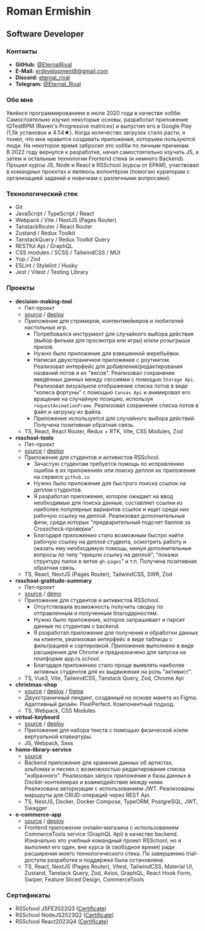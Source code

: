 # Roman Ermishin

## Software Developer

### Контакты

- **GitHub:** [@EternalRival](https://github.com/EternalRival/)
- **E-Mail:** [erdevelopment8@gmail.com](mailto:erdevelopment8@gmail.com)
- **Discord:** [eternal_rival](https://discordapp.com/users/392430817625899008)
- **Telegram:** [@Eternal_Rival](https://t.me/Eternal_Rival)

### Обо мне

Увлёкся программированием в июле 2020 года в качестве хобби. Самостоятельно изучил некоторые основы, разработал приложение IQTestRPM (Raven's Progressive matrices) и выпустил его в Google Play (1,5k установок и 4.54★). Когда количество загрузок стало расти, я понял, что мне нравится создавать приложения, которыми пользуются люди. На некоторое время забросил это хобби по личным причинам.  
В 2022 году вернулся к разработке, начал самостоятельно изучать JS, а затем и остальные технологии Frontend стека (и немного Backend).  
Прошел курсы JS, Node и React в RSSchool (курсы от EPAM), участвовал в командных проектах и являюсь волонтёром (помогаю кураторам с организацией заданий и новичкам с различными вопросами).

### Технологический стек

- Git
- JavaScript / TypeScript / React
- Webpack / Vite / NextJS (Pages Router)
- TanstackRouter / React Router
- Zustand / Redux Toolkit
- TanstackQuery / Redux Toolkit Query
- RESTful Api / GraphQL
- CSS modules / SCSS / TailwindCSS / MUI
- Yup / Zod
- ESLint / Stylelint / Husky
- Jest / Vitest / Testing Library

### Проекты

- **decision-making-tool**
  - Пет-проект
  - [source](https://github.com/EternalRival/decision-making-tool) / [deploy](https://eternalrival.github.io/decision-making-tool/)
  - Приложение для стримеров, контентмейкеров и любителей настольных игр.
    - Потребовался инструмент для случайного выбора действия (выбор фильма для просмотра или игры) и/или розыгрыша призов.
    - Нужно было приложение для взвешенной жеребьёвки.
    - Написал двухстраничное приложение с роутингом. Реализовал интерфейс для добавления/редактирования названий лотов и их "весов". Реализовал сохранение введённых данных между сессиями с помощью `Storage Api`. Реализовал визуальное отображение списка лотов в виде "колеса фортуны" с помощью `Canvas Api` и анимировал его вращение на случайную позицию, используя `requestAnimationFrame`. Реализовал сохранение списка лотов в файл и загрузку из файла.
    - Приложение используется для случайного выбора действий. Получена позитивная обратная связь.
  - TS, React, React Router, Redux + RTK, Vite, CSS Modules, Zod
- **rsschool-tools**
  - Пет-проект
  - [source](https://github.com/EternalRival/er-rsschool-tools) / [deploy](https://er-rsschool-tools.vercel.app/)
  - Приложение для студентов и активистов RSSchool.
    - Зачастую студентам требуется помощь по исправлению ошибок в их приложениях или поиску деплоя их приложения на сервисе `github.io`.
    - Нужно было приложение для быстрого поиска ссылок на деплои студентов.
    - Я разработал приложение, которое ожидает на ввод необходимые для поиска данные, составляет ссылки из наиболее популярных вариантов ссылок и ищет среди них рабочую ссылку на деплой. Реализовал дополнительные фичи, среди которых "предварительный подсчет баллов за Crosscheck-проверки".
    - Благодаря приложению стало возможным быстро найти рабочую ссылку на деплой студента, осмотреть работу и оказать ему необходимую помощь, минуя дополнительные вопросы по типу "пришли ссылку на деплой", "покажи структуру папок в ветке `gh-pages`" и т.п. Получена позитивная обратная связь.
  - TS, React, NextJS (Pages Router), TailwindCSS, SWR, Zod
- **rsschool-gratitude-summary**
  - Пет-проект
  - [source](https://github.com/EternalRival/rsschool-gratitude-summary) / [demo](https://github.com/user-attachments/assets/87eed618-56c0-418a-87df-ad470daa5076)
  - Приложение для студентов и активистов RSSchool.
    - Отсутствовала возможность получить сводку по отправленным и полученным благодарностям.
    - Нужно было приложение, которое запрашивает и парсит данные по студентам с backend.
    - Я разработал приложение для получения и обработки данных на клиенте, реализовал интерфейс в виде таблицы с фильтрацией и сортировкой. Приложение выполнено в виде расширения для Chrome и предназначено для запуска на платформе app.rs.school.
    - Благодаря приложению стало проще выявлять наиболее активных студентов для их выдвижения на роль "активист".
  - TS, Vue3, Vite, TailwindCSS, Tanstack Query, Zod, Chrome Api
- **christmas-shop**
  - [source](https://github.com/EternalRival/christmas-shop) / [deploy](https://er-xmas-shop.netlify.app/) / [figma](https://www.figma.com/design/zTB01BwWZVoXYK5atH3eZT/Cristmas-Shop)
  - Двухстраничный лендинг, созданный на основе макета из Figma. Адаптивный дизайн. PixelPerfect. Компонентный подход.
  - TS, Webpack, CSS Modules
- **virtual-keyboard**
  - [source](https://github.com/EternalRival/virtual-keyboard) / [deploy](https://eternalrival.github.io/virtual-keyboard/)
  - Приложение для набора текста с помощью физической и/или виртуальной клавиатуры.
  - JS, Webpack, Sass
- **home-library-service**
  - [source](https://github.com/EternalRival/RSSchool-NodeJS2023Q2/tree/main/07-home-library-service)
  - Backend приложение для хранения данных об артистах, альбомах и песнях с возможностью редактирования списка "избранного". Реализован запуск приложения и базы данных в Docker-контейнерах и взаимодействие между ними. Реализована авторизация с использованием JWT. Реализованы маршруты для CRUD-операций через REST Api.
  - TS, NestJS, Docker, Docker Compose, TypeORM, PostgreSQL, JWT, Swagger
- **e-commerce-app**
  - [source](https://github.com/EternalRival/eCommerce) / [deploy](https://er-e-commerce-app.vercel.app/)
  - Frontend приложение онлайн-магазина с использованием CommerceTools service (GraphQL Api) в качестве backend. Изначально это учебный командный проект RSSchool, но я выполнял его один, вне курса (в свободное время) ради расширения моего технологического стека. По завершению trial-доступа разработка и поддержка была остановлена.
  - TS, React, NextJS (Pages Router), Vitest, TailwindCSS, Material UI, Zustand, Tanstack Query, Zod, Axios, GraphQL, React Hook Form, Swiper, Feature Sliced Design, CommerceTools

### Сертификаты

- RSSchool JSFE2022Q3 ([Certificate](https://app.rs.school/certificate/yuh2boy4))
- RSSchool NodeJS2023Q2 ([Certificate](https://app.rs.school/certificate/syc0x9nh))
- RSSchool React2023Q4 ([Certificate](https://app.rs.school/certificate/zvg9ydl2))
